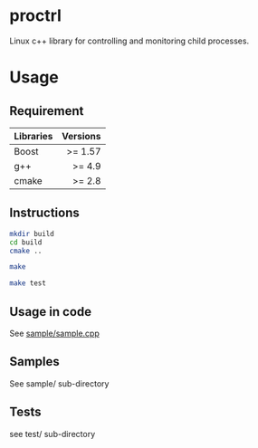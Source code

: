 # proctrl
Linux c++ library for controlling and  monitoring child processes.
# Usage
## Requirement
|Libraries| Versions|
|-------- |--------:|
|Boost    | >= 1.57 |
|g++      | >= 4.9  |
|cmake    | >= 2.8  |
## Instructions
```bash
mkdir build
cd build
cmake ..

make

make test
```
## Usage in code
See [sample/sample.cpp](https://github.com/norlanliu/proctrl/tree/master/sample/sample.cpp)

## Samples
See sample/ sub-directory

## Tests
see test/ sub-directory